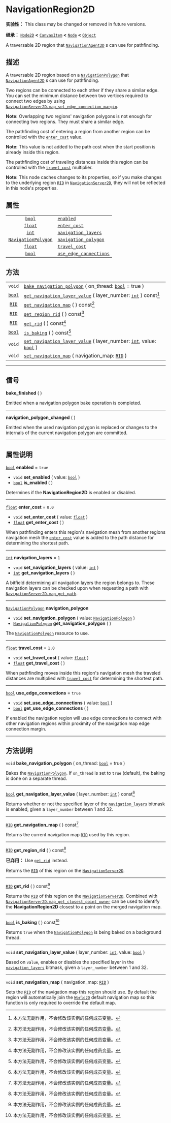 <!-- ⚠ 请勿编辑本文件 ⚠ -->
<!-- 本文档使用脚本从 WeDot 引擎源码仓库生成。 -->
<!-- 生成脚本：https://github.com/WeDot-Engine/WeDot/tree/master/doc/tools/make_md.py； -->
<!-- 原文件：https://github.com/WeDot-Engine/WeDot/tree/master/doc/classes/NavigationRegion2D.xml。 -->

<div id="_class_navigationregion2d"></div>

# NavigationRegion2D

**实验性：** This class may be changed or removed in future versions.

**继承：** [`Node2D`](class_node2d.md) **<** [`CanvasItem`](class_canvasitem.md) **<** [`Node`](class_node.md) **<** [`Object`](class_object.md)

A traversable 2D region that [`NavigationAgent2D`](class_navigationagent2d.md) s can use for pathfinding.

## 描述

A traversable 2D region based on a [`NavigationPolygon`](class_navigationpolygon.md) that [`NavigationAgent2D`](class_navigationagent2d.md) s can use for pathfinding.

Two regions can be connected to each other if they share a similar edge. You can set the minimum distance between two vertices required to connect two edges by using [`NavigationServer2D.map_set_edge_connection_margin`](class_navigationserver2d.md#class_navigationserver2d_method_map_set_edge_connection_margin).

 **Note:** Overlapping two regions' navigation polygons is not enough for connecting two regions. They must share a similar edge.

The pathfinding cost of entering a region from another region can be controlled with the [`enter_cost`](class_navigationregion2d.md#class_navigationregion2d_property_enter_cost) value.

 **Note:** This value is not added to the path cost when the start position is already inside this region.

The pathfinding cost of traveling distances inside this region can be controlled with the [`travel_cost`](class_navigationregion2d.md#class_navigationregion2d_property_travel_cost) multiplier.

 **Note:** This node caches changes to its properties, so if you make changes to the underlying region [`RID`](class_rid.md) in [`NavigationServer2D`](class_navigationserver2d.md), they will not be reflected in this node's properties.

## 属性

|||
|:-:|:--|
| [`bool`](class_bool.md)                           | [`enabled`](class_navigationregion2d.md#class_navigationregion2d_property_enabled)                           | ``true`` |
| [`float`](class_float.md)                         | [`enter_cost`](class_navigationregion2d.md#class_navigationregion2d_property_enter_cost)                     | ``0.0``  |
| [`int`](class_int.md)                             | [`navigation_layers`](class_navigationregion2d.md#class_navigationregion2d_property_navigation_layers)       | ``1``    |
| [`NavigationPolygon`](class_navigationpolygon.md) | [`navigation_polygon`](class_navigationregion2d.md#class_navigationregion2d_property_navigation_polygon)     |          |
| [`float`](class_float.md)                         | [`travel_cost`](class_navigationregion2d.md#class_navigationregion2d_property_travel_cost)                   | ``1.0``  |
| [`bool`](class_bool.md)                           | [`use_edge_connections`](class_navigationregion2d.md#class_navigationregion2d_property_use_edge_connections) | ``true`` |

## 方法

|||
|:-:|:--|
| `void`                  | [`bake_navigation_polygon`](class_navigationregion2d.md#class_navigationregion2d_method_bake_navigation_polygon) ( on_thread: [`bool`](class_bool.md) = true )                                 |
| [`bool`](class_bool.md) | [`get_navigation_layer_value`](class_navigationregion2d.md#class_navigationregion2d_method_get_navigation_layer_value) ( layer_number: [`int`](class_int.md) ) const[^const]                   |
| [`RID`](class_rid.md)   | [`get_navigation_map`](class_navigationregion2d.md#class_navigationregion2d_method_get_navigation_map) ( ) const[^const]                                                                       |
| [`RID`](class_rid.md)   | [`get_region_rid`](class_navigationregion2d.md#class_navigationregion2d_method_get_region_rid) ( ) const[^const]                                                                               |
| [`RID`](class_rid.md)   | [`get_rid`](class_navigationregion2d.md#class_navigationregion2d_method_get_rid) ( ) const[^const]                                                                                             |
| [`bool`](class_bool.md) | [`is_baking`](class_navigationregion2d.md#class_navigationregion2d_method_is_baking) ( ) const[^const]                                                                                         |
| `void`                  | [`set_navigation_layer_value`](class_navigationregion2d.md#class_navigationregion2d_method_set_navigation_layer_value) ( layer_number: [`int`](class_int.md), value: [`bool`](class_bool.md) ) |
| `void`                  | [`set_navigation_map`](class_navigationregion2d.md#class_navigationregion2d_method_set_navigation_map) ( navigation_map: [`RID`](class_rid.md) )                                               |

<!-- rst-class:: classref-section-separator -->

---

## 信号

<div id="_class_class_navigationregion2d_signal_bake_finished"></div>

**bake_finished** ( ) <div id="class_navigationregion2d_signal_bake_finished"></div>

Emitted when a navigation polygon bake operation is completed.

<!-- rst-class:: classref-item-separator -->

---

<div id="_class_class_navigationregion2d_signal_navigation_polygon_changed"></div>

**navigation_polygon_changed** ( ) <div id="class_navigationregion2d_signal_navigation_polygon_changed"></div>

Emitted when the used navigation polygon is replaced or changes to the internals of the current navigation polygon are committed.

<!-- rst-class:: classref-section-separator -->

---

## 属性说明

<div id="_class_navigationregion2d_property_enabled"></div>

[`bool`](class_bool.md) **enabled** = ``true`` <div id="class_navigationregion2d_property_enabled"></div>

- `void` **set_enabled** ( value: [`bool`](class_bool.md) )
- [`bool`](class_bool.md) **is_enabled** ( )

Determines if the **NavigationRegion2D** is enabled or disabled.

<!-- rst-class:: classref-item-separator -->

---

<div id="_class_navigationregion2d_property_enter_cost"></div>

[`float`](class_float.md) **enter_cost** = ``0.0`` <div id="class_navigationregion2d_property_enter_cost"></div>

- `void` **set_enter_cost** ( value: [`float`](class_float.md) )
- [`float`](class_float.md) **get_enter_cost** ( )

When pathfinding enters this region's navigation mesh from another regions navigation mesh the [`enter_cost`](class_navigationregion2d.md#class_navigationregion2d_property_enter_cost) value is added to the path distance for determining the shortest path.

<!-- rst-class:: classref-item-separator -->

---

<div id="_class_navigationregion2d_property_navigation_layers"></div>

[`int`](class_int.md) **navigation_layers** = ``1`` <div id="class_navigationregion2d_property_navigation_layers"></div>

- `void` **set_navigation_layers** ( value: [`int`](class_int.md) )
- [`int`](class_int.md) **get_navigation_layers** ( )

A bitfield determining all navigation layers the region belongs to. These navigation layers can be checked upon when requesting a path with [`NavigationServer2D.map_get_path`](class_navigationserver2d.md#class_navigationserver2d_method_map_get_path).

<!-- rst-class:: classref-item-separator -->

---

<div id="_class_navigationregion2d_property_navigation_polygon"></div>

[`NavigationPolygon`](class_navigationpolygon.md) **navigation_polygon** <div id="class_navigationregion2d_property_navigation_polygon"></div>

- `void` **set_navigation_polygon** ( value: [`NavigationPolygon`](class_navigationpolygon.md) )
- [`NavigationPolygon`](class_navigationpolygon.md) **get_navigation_polygon** ( )

The [`NavigationPolygon`](class_navigationpolygon.md) resource to use.

<!-- rst-class:: classref-item-separator -->

---

<div id="_class_navigationregion2d_property_travel_cost"></div>

[`float`](class_float.md) **travel_cost** = ``1.0`` <div id="class_navigationregion2d_property_travel_cost"></div>

- `void` **set_travel_cost** ( value: [`float`](class_float.md) )
- [`float`](class_float.md) **get_travel_cost** ( )

When pathfinding moves inside this region's navigation mesh the traveled distances are multiplied with [`travel_cost`](class_navigationregion2d.md#class_navigationregion2d_property_travel_cost) for determining the shortest path.

<!-- rst-class:: classref-item-separator -->

---

<div id="_class_navigationregion2d_property_use_edge_connections"></div>

[`bool`](class_bool.md) **use_edge_connections** = ``true`` <div id="class_navigationregion2d_property_use_edge_connections"></div>

- `void` **set_use_edge_connections** ( value: [`bool`](class_bool.md) )
- [`bool`](class_bool.md) **get_use_edge_connections** ( )

If enabled the navigation region will use edge connections to connect with other navigation regions within proximity of the navigation map edge connection margin.

<!-- rst-class:: classref-section-separator -->

---

## 方法说明

<div id="_class_navigationregion2d_method_bake_navigation_polygon"></div>

`void` **bake_navigation_polygon** ( on_thread: [`bool`](class_bool.md) = true )<div id="class_navigationregion2d_method_bake_navigation_polygon"></div>

Bakes the [`NavigationPolygon`](class_navigationpolygon.md). If `on_thread` is set to `true` (default), the baking is done on a separate thread.

<!-- rst-class:: classref-item-separator -->

---

<div id="_class_navigationregion2d_method_get_navigation_layer_value"></div>

[`bool`](class_bool.md) **get_navigation_layer_value** ( layer_number: [`int`](class_int.md) ) const[^const]<div id="class_navigationregion2d_method_get_navigation_layer_value"></div>

Returns whether or not the specified layer of the [`navigation_layers`](class_navigationregion2d.md#class_navigationregion2d_property_navigation_layers) bitmask is enabled, given a `layer_number` between 1 and 32.

<!-- rst-class:: classref-item-separator -->

---

<div id="_class_navigationregion2d_method_get_navigation_map"></div>

[`RID`](class_rid.md) **get_navigation_map** ( ) const[^const]<div id="class_navigationregion2d_method_get_navigation_map"></div>

Returns the current navigation map [`RID`](class_rid.md) used by this region.

<!-- rst-class:: classref-item-separator -->

---

<div id="_class_navigationregion2d_method_get_region_rid"></div>

[`RID`](class_rid.md) **get_region_rid** ( ) const[^const]<div id="class_navigationregion2d_method_get_region_rid"></div>

**已弃用：** Use [`get_rid`](class_navigationregion2d.md#class_navigationregion2d_method_get_rid) instead.

Returns the [`RID`](class_rid.md) of this region on the [`NavigationServer2D`](class_navigationserver2d.md).

<!-- rst-class:: classref-item-separator -->

---

<div id="_class_navigationregion2d_method_get_rid"></div>

[`RID`](class_rid.md) **get_rid** ( ) const[^const]<div id="class_navigationregion2d_method_get_rid"></div>

Returns the [`RID`](class_rid.md) of this region on the [`NavigationServer2D`](class_navigationserver2d.md). Combined with [`NavigationServer2D.map_get_closest_point_owner`](class_navigationserver2d.md#class_navigationserver2d_method_map_get_closest_point_owner) can be used to identify the **NavigationRegion2D** closest to a point on the merged navigation map.

<!-- rst-class:: classref-item-separator -->

---

<div id="_class_navigationregion2d_method_is_baking"></div>

[`bool`](class_bool.md) **is_baking** ( ) const[^const]<div id="class_navigationregion2d_method_is_baking"></div>

Returns `true` when the [`NavigationPolygon`](class_navigationpolygon.md) is being baked on a background thread.

<!-- rst-class:: classref-item-separator -->

---

<div id="_class_navigationregion2d_method_set_navigation_layer_value"></div>

`void` **set_navigation_layer_value** ( layer_number: [`int`](class_int.md), value: [`bool`](class_bool.md) )<div id="class_navigationregion2d_method_set_navigation_layer_value"></div>

Based on `value`, enables or disables the specified layer in the [`navigation_layers`](class_navigationregion2d.md#class_navigationregion2d_property_navigation_layers) bitmask, given a `layer_number` between 1 and 32.

<!-- rst-class:: classref-item-separator -->

---

<div id="_class_navigationregion2d_method_set_navigation_map"></div>

`void` **set_navigation_map** ( navigation_map: [`RID`](class_rid.md) )<div id="class_navigationregion2d_method_set_navigation_map"></div>

Sets the [`RID`](class_rid.md) of the navigation map this region should use. By default the region will automatically join the [`World2D`](class_world2d.md) default navigation map so this function is only required to override the default map.

[^virtual]: 本方法通常需要用户覆盖才能生效。
[^const]: 本方法无副作用，不会修改该实例的任何成员变量。
[^vararg]: 本方法除了能接受在此处描述的参数外，还能够继续接受任意数量的参数。
[^constructor]: 本方法用于构造某个类型。
[^static]: 调用本方法无需实例，可直接使用类名进行调用。
[^operator]: 本方法描述的是使用本类型作为左操作数的有效运算符。
[^bitfield]: 这个值是由下列位标志构成位掩码的整数。
[^void]: 无返回值。

